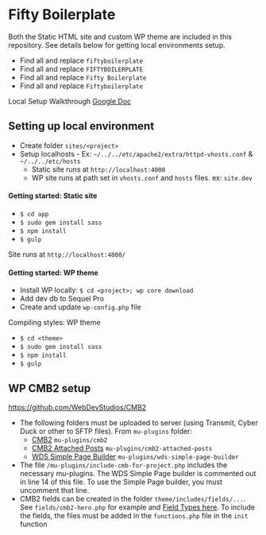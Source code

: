 # Fifty Boilerplate

Both the Static HTML site and custom WP theme are included in this repository. See details below for getting local environments setup.

* Find all and replace `fiftyboilerplate`
* Find all and replace `FIFTYBOILERPLATE`
* Find all and replace `Fifty Boilerplate`
* Find all and replace `Fiftyboilerplate`


Local Setup Walkthrough [Google Doc](https://docs.google.com/a/fiftyandfifty.org/document/d/1mlA4cf6NTcEKCAWWqABudNqxpMJkm6dvNXwndBd1S5Q/edit?usp=sharing)

## Setting up local environment
* Create folder `sites/<project>`
* Setup localhosts - Ex: `~/../../etc/apache2/extra/httpd-vhosts.conf` & `~/../../etc/hosts`
	* Static site runs at `http://localhost:4000`
	* WP site runs at path set in `vhosts.conf` and `hosts` files. ex: `site.dev`


#### Getting started: Static site
* `$ cd app`
* `$ sudo gem install sass`
* `$ npm install`
* `$ gulp`

Site runs at `http://localhost:4000/`


#### Getting started: WP theme
* Install WP locally: `$ cd <project>; wp core download`
* Add dev db to Sequel Pro
* Create and update `wp-config.php` file


Compiling styles: WP theme
* `$ cd <theme>`
* `$ sudo gem install sass`
* `$ npm install`
* `$ gulp`


## WP CMB2 setup
https://github.com/WebDevStudios/CMB2
* The following folders must be uploaded to server (using Transmit, Cyber Duck or other to SFTP files). From `mu-plugins` folder:
  * [CMB2](https://github.com/WebDevStudios/CMB2) `mu-plugins/cmb2` 
  * [CMB2 Attached Posts](https://github.com/WebDevStudios/cmb2-attached-posts) `mu-plugins/cmb2-attached-posts`
  * [WDS Simple Page Builder](https://github.com/WebDevStudios/WDS-Simple-Page-Builder/wiki) `mu-plugins/wds-simple-page-builder` 
* The file `/mu-plugins/include-cmb-for-project.php` includes the necessary mu-plugins. The WDS Simple Page builder is commented out in line 14 of this file. To use the Simple Page builder, you must uncomment that line.
* CMB2 fields can be created in the folder `theme/includes/fields/...`. See `fields/cmb2-hero.php` for example and [Field Types here](https://github.com/WebDevStudios/CMB2/wiki/Field-Types). To include the fields, the files must be added in the `functions.php` file in the `init` function